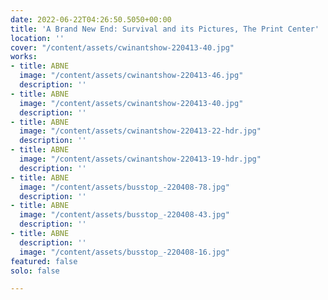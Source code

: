```yaml
---
date: 2022-06-22T04:26:50.5050+00:00
title: 'A Brand New End: Survival and its Pictures, The Print Center'
location: ''
cover: "/content/assets/cwinantshow-220413-40.jpg"
works:
- title: ABNE
  image: "/content/assets/cwinantshow-220413-46.jpg"
  description: ''
- title: ABNE
  image: "/content/assets/cwinantshow-220413-40.jpg"
  description: ''
- title: ABNE
  image: "/content/assets/cwinantshow-220413-22-hdr.jpg"
  description: ''
- title: ABNE
  image: "/content/assets/cwinantshow-220413-19-hdr.jpg"
  description: ''
- title: ABNE
  image: "/content/assets/busstop_-220408-78.jpg"
  description: ''
- title: ABNE
  image: "/content/assets/busstop_-220408-43.jpg"
  description: ''
- title: ABNE
  description: ''
  image: "/content/assets/busstop_-220408-16.jpg"
featured: false
solo: false

---
```

